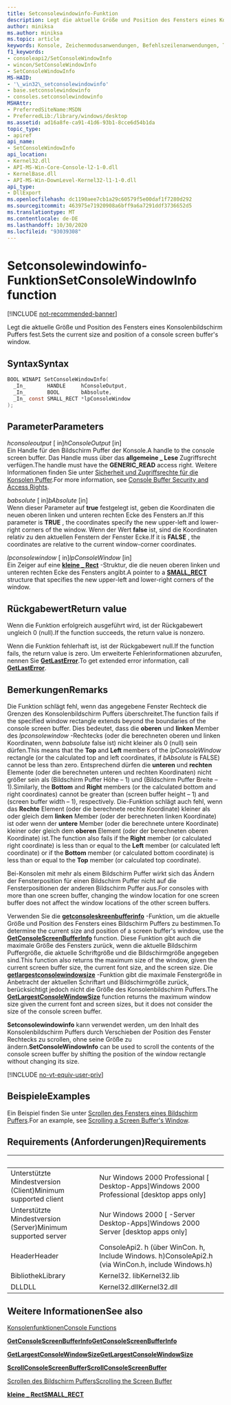 ```yaml
---
title: Setconsolewindowinfo-Funktion
description: Legt die aktuelle Größe und Position des Fensters eines Konsolenbildschirm Puffers fest.
author: miniksa
ms.author: miniksa
ms.topic: article
keywords: Konsole, Zeichenmodusanwendungen, Befehlszeilenanwendungen, Terminalanwendungen, Konsolen-API
f1_keywords:
- consoleapi2/SetConsoleWindowInfo
- wincon/SetConsoleWindowInfo
- SetConsoleWindowInfo
MS-HAID:
- '\_win32\_setconsolewindowinfo'
- base.setconsolewindowinfo
- consoles.setconsolewindowinfo
MSHAttr:
- PreferredSiteName:MSDN
- PreferredLib:/library/windows/desktop
ms.assetid: ad16a8fe-ca91-41d6-93b1-8cce6d54b1da
topic_type:
- apiref
api_name:
- SetConsoleWindowInfo
api_location:
- Kernel32.dll
- API-MS-Win-Core-Console-l2-1-0.dll
- KernelBase.dll
- API-MS-Win-DownLevel-Kernel32-l1-1-0.dll
api_type:
- DllExport
ms.openlocfilehash: dc1190aee7cb1a29c60579f5e00daf1f7280d292
ms.sourcegitcommit: 463975e71920908a6bff9a6a7291ddf3736652d5
ms.translationtype: MT
ms.contentlocale: de-DE
ms.lasthandoff: 10/30/2020
ms.locfileid: "93039308"
---
```

# <a name="setconsolewindowinfo-function"></a><span data-ttu-id="7ee9f-104">Setconsolewindowinfo-Funktion</span><span class="sxs-lookup"><span data-stu-id="7ee9f-104">SetConsoleWindowInfo function</span></span>

[!INCLUDE [not-recommended-banner](./includes/not-recommended-banner.md)]

<span data-ttu-id="7ee9f-105">Legt die aktuelle Größe und Position des Fensters eines Konsolenbildschirm Puffers fest.</span><span class="sxs-lookup"><span data-stu-id="7ee9f-105">Sets the current size and position of a console screen buffer's window.</span></span>

## <a name="syntax"></a><span data-ttu-id="7ee9f-106">Syntax</span><span class="sxs-lookup"><span data-stu-id="7ee9f-106">Syntax</span></span>

```C
BOOL WINAPI SetConsoleWindowInfo(
  _In_       HANDLE     hConsoleOutput,
  _In_       BOOL       bAbsolute,
  _In_ const SMALL_RECT *lpConsoleWindow
);
```

## <a name="parameters"></a><span data-ttu-id="7ee9f-107">Parameter</span><span class="sxs-lookup"><span data-stu-id="7ee9f-107">Parameters</span></span>

<span data-ttu-id="7ee9f-108">*hconsoleoutput* \[ in\]</span><span class="sxs-lookup"><span data-stu-id="7ee9f-108">*hConsoleOutput* \[in\]</span></span>  
<span data-ttu-id="7ee9f-109">Ein Handle für den Bildschirm Puffer der Konsole.</span><span class="sxs-lookup"><span data-stu-id="7ee9f-109">A handle to the console screen buffer.</span></span> <span data-ttu-id="7ee9f-110">Das Handle muss über das **allgemeine \_ Lese** Zugriffsrecht verfügen.</span><span class="sxs-lookup"><span data-stu-id="7ee9f-110">The handle must have the **GENERIC\_READ** access right.</span></span> <span data-ttu-id="7ee9f-111">Weitere Informationen finden Sie unter [Sicherheit und Zugriffsrechte für die Konsolen Puffer](console-buffer-security-and-access-rights.md).</span><span class="sxs-lookup"><span data-stu-id="7ee9f-111">For more information, see [Console Buffer Security and Access Rights](console-buffer-security-and-access-rights.md).</span></span>

<span data-ttu-id="7ee9f-112">*babsolute* \[ in\]</span><span class="sxs-lookup"><span data-stu-id="7ee9f-112">*bAbsolute* \[in\]</span></span>  
<span data-ttu-id="7ee9f-113">Wenn dieser Parameter auf **true** festgelegt ist, geben die Koordinaten die neuen oberen linken und unteren rechten Ecke des Fensters an.</span><span class="sxs-lookup"><span data-stu-id="7ee9f-113">If this parameter is **TRUE** , the coordinates specify the new upper-left and lower-right corners of the window.</span></span> <span data-ttu-id="7ee9f-114">Wenn der Wert **false** ist, sind die Koordinaten relativ zu den aktuellen Fenstern der Fenster Ecke.</span><span class="sxs-lookup"><span data-stu-id="7ee9f-114">If it is **FALSE** , the coordinates are relative to the current window-corner coordinates.</span></span>

<span data-ttu-id="7ee9f-115">*lpconsolewindow* \[ in\]</span><span class="sxs-lookup"><span data-stu-id="7ee9f-115">*lpConsoleWindow* \[in\]</span></span>  
<span data-ttu-id="7ee9f-116">Ein Zeiger auf eine [**kleine \_ Rect**](small-rect-str.md) -Struktur, die die neuen oberen linken und unteren rechten Ecke des Fensters angibt.</span><span class="sxs-lookup"><span data-stu-id="7ee9f-116">A pointer to a [**SMALL\_RECT**](small-rect-str.md) structure that specifies the new upper-left and lower-right corners of the window.</span></span>

## <a name="return-value"></a><span data-ttu-id="7ee9f-117">Rückgabewert</span><span class="sxs-lookup"><span data-stu-id="7ee9f-117">Return value</span></span>

<span data-ttu-id="7ee9f-118">Wenn die Funktion erfolgreich ausgeführt wird, ist der Rückgabewert ungleich 0 (null).</span><span class="sxs-lookup"><span data-stu-id="7ee9f-118">If the function succeeds, the return value is nonzero.</span></span>

<span data-ttu-id="7ee9f-119">Wenn die Funktion fehlerhaft ist, ist der Rückgabewert null.</span><span class="sxs-lookup"><span data-stu-id="7ee9f-119">If the function fails, the return value is zero.</span></span> <span data-ttu-id="7ee9f-120">Um erweiterte Fehlerinformationen abzurufen, nennen Sie [**GetLastError**](https://msdn.microsoft.com/library/windows/desktop/ms679360).</span><span class="sxs-lookup"><span data-stu-id="7ee9f-120">To get extended error information, call [**GetLastError**](https://msdn.microsoft.com/library/windows/desktop/ms679360).</span></span>

## <a name="remarks"></a><span data-ttu-id="7ee9f-121">Bemerkungen</span><span class="sxs-lookup"><span data-stu-id="7ee9f-121">Remarks</span></span>

<span data-ttu-id="7ee9f-122">Die Funktion schlägt fehl, wenn das angegebene Fenster Rechteck die Grenzen des Konsolenbildschirm Puffers überschreitet.</span><span class="sxs-lookup"><span data-stu-id="7ee9f-122">The function fails if the specified window rectangle extends beyond the boundaries of the console screen buffer.</span></span> <span data-ttu-id="7ee9f-123">Dies bedeutet, dass die **oberen** und **linken** Member des *lpconsolewindow* -Rechtecks (oder die berechneten oberen und linken Koordinaten, wenn *babsolute* false ist) nicht kleiner als 0 (null) sein dürfen.</span><span class="sxs-lookup"><span data-stu-id="7ee9f-123">This means that the **Top** and **Left** members of the *lpConsoleWindow* rectangle (or the calculated top and left coordinates, if *bAbsolute* is FALSE) cannot be less than zero.</span></span> <span data-ttu-id="7ee9f-124">Entsprechend dürfen die **unteren** und **rechten** Elemente (oder die berechneten unteren und rechten Koordinaten) nicht größer sein als (Bildschirm Puffer Höhe – 1) und (Bildschirm Puffer Breite – 1).</span><span class="sxs-lookup"><span data-stu-id="7ee9f-124">Similarly, the **Bottom** and **Right** members (or the calculated bottom and right coordinates) cannot be greater than (screen buffer height – 1) and (screen buffer width – 1), respectively.</span></span> <span data-ttu-id="7ee9f-125">Die-Funktion schlägt auch fehl, wenn das **Rechte** Element (oder die berechnete rechte Koordinate) kleiner als oder gleich dem **linken** Member (oder der berechneten linken Koordinate) ist oder wenn der **untere** Member (oder die berechnete untere Koordinate) kleiner oder gleich dem **oberen** Element (oder der berechneten oberen Koordinate) ist.</span><span class="sxs-lookup"><span data-stu-id="7ee9f-125">The function also fails if the **Right** member (or calculated right coordinate) is less than or equal to the **Left** member (or calculated left coordinate) or if the **Bottom** member (or calculated bottom coordinate) is less than or equal to the **Top** member (or calculated top coordinate).</span></span>

<span data-ttu-id="7ee9f-126">Bei-Konsolen mit mehr als einem Bildschirm Puffer wirkt sich das Ändern der Fensterposition für einen Bildschirm Puffer nicht auf die Fensterpositionen der anderen Bildschirm Puffer aus.</span><span class="sxs-lookup"><span data-stu-id="7ee9f-126">For consoles with more than one screen buffer, changing the window location for one screen buffer does not affect the window locations of the other screen buffers.</span></span>

<span data-ttu-id="7ee9f-127">Verwenden Sie die [**getconsoleskreenbufferinfo**](getconsolescreenbufferinfo.md) -Funktion, um die aktuelle Größe und Position des Fensters eines Bildschirm Puffers zu bestimmen.</span><span class="sxs-lookup"><span data-stu-id="7ee9f-127">To determine the current size and position of a screen buffer's window, use the [**GetConsoleScreenBufferInfo**](getconsolescreenbufferinfo.md) function.</span></span> <span data-ttu-id="7ee9f-128">Diese Funktion gibt auch die maximale Größe des Fensters zurück, wenn die aktuelle Bildschirm Puffergröße, die aktuelle Schriftgröße und die Bildschirmgröße angegeben sind.</span><span class="sxs-lookup"><span data-stu-id="7ee9f-128">This function also returns the maximum size of the window, given the current screen buffer size, the current font size, and the screen size.</span></span> <span data-ttu-id="7ee9f-129">Die [**getlargestconsolewindowsize**](getlargestconsolewindowsize.md) -Funktion gibt die maximale Fenstergröße in Anbetracht der aktuellen Schriftart und Bildschirmgröße zurück, berücksichtigt jedoch nicht die Größe des Konsolenbildschirm Puffers.</span><span class="sxs-lookup"><span data-stu-id="7ee9f-129">The [**GetLargestConsoleWindowSize**](getlargestconsolewindowsize.md) function returns the maximum window size given the current font and screen sizes, but it does not consider the size of the console screen buffer.</span></span>

<span data-ttu-id="7ee9f-130">**Setconsolewindowinfo** kann verwendet werden, um den Inhalt des Konsolenbildschirm Puffers durch Verschieben der Position des Fenster Rechtecks zu scrollen, ohne seine Größe zu ändern.</span><span class="sxs-lookup"><span data-stu-id="7ee9f-130">**SetConsoleWindowInfo** can be used to scroll the contents of the console screen buffer by shifting the position of the window rectangle without changing its size.</span></span>

[!INCLUDE [no-vt-equiv-user-priv](./includes/no-vt-equiv-user-priv.md)]

## <a name="examples"></a><span data-ttu-id="7ee9f-131">Beispiele</span><span class="sxs-lookup"><span data-stu-id="7ee9f-131">Examples</span></span>

<span data-ttu-id="7ee9f-132">Ein Beispiel finden Sie unter [Scrollen des Fensters eines Bildschirm Puffers](scrolling-a-screen-buffer-s-window.md).</span><span class="sxs-lookup"><span data-stu-id="7ee9f-132">For an example, see [Scrolling a Screen Buffer's Window](scrolling-a-screen-buffer-s-window.md).</span></span>

## <a name="requirements"></a><span data-ttu-id="7ee9f-133">Requirements (Anforderungen)</span><span class="sxs-lookup"><span data-stu-id="7ee9f-133">Requirements</span></span>

| &nbsp; | &nbsp; |
|-|-|
| <span data-ttu-id="7ee9f-134">Unterstützte Mindestversion (Client)</span><span class="sxs-lookup"><span data-stu-id="7ee9f-134">Minimum supported client</span></span> | <span data-ttu-id="7ee9f-135">Nur Windows 2000 Professional \[ Desktop-Apps\]</span><span class="sxs-lookup"><span data-stu-id="7ee9f-135">Windows 2000 Professional \[desktop apps only\]</span></span> |
| <span data-ttu-id="7ee9f-136">Unterstützte Mindestversion (Server)</span><span class="sxs-lookup"><span data-stu-id="7ee9f-136">Minimum supported server</span></span> | <span data-ttu-id="7ee9f-137">Nur Windows 2000 \[ -Server Desktop-Apps\]</span><span class="sxs-lookup"><span data-stu-id="7ee9f-137">Windows 2000 Server \[desktop apps only\]</span></span> |
| <span data-ttu-id="7ee9f-138">Header</span><span class="sxs-lookup"><span data-stu-id="7ee9f-138">Header</span></span> | <span data-ttu-id="7ee9f-139">ConsoleApi2. h (über WinCon. h, Include Windows. h)</span><span class="sxs-lookup"><span data-stu-id="7ee9f-139">ConsoleApi2.h (via WinCon.h, include Windows.h)</span></span> |
| <span data-ttu-id="7ee9f-140">Bibliothek</span><span class="sxs-lookup"><span data-stu-id="7ee9f-140">Library</span></span> | <span data-ttu-id="7ee9f-141">Kernel32. lib</span><span class="sxs-lookup"><span data-stu-id="7ee9f-141">Kernel32.lib</span></span> |
| <span data-ttu-id="7ee9f-142">DLL</span><span class="sxs-lookup"><span data-stu-id="7ee9f-142">DLL</span></span> | <span data-ttu-id="7ee9f-143">Kernel32.dll</span><span class="sxs-lookup"><span data-stu-id="7ee9f-143">Kernel32.dll</span></span> |

## <a name="see-also"></a><span data-ttu-id="7ee9f-144">Weitere Informationen</span><span class="sxs-lookup"><span data-stu-id="7ee9f-144">See also</span></span>

[<span data-ttu-id="7ee9f-145">Konsolenfunktionen</span><span class="sxs-lookup"><span data-stu-id="7ee9f-145">Console Functions</span></span>](console-functions.md)

[<span data-ttu-id="7ee9f-146">**GetConsoleScreenBufferInfo**</span><span class="sxs-lookup"><span data-stu-id="7ee9f-146">**GetConsoleScreenBufferInfo**</span></span>](getconsolescreenbufferinfo.md)

[<span data-ttu-id="7ee9f-147">**GetLargestConsoleWindowSize**</span><span class="sxs-lookup"><span data-stu-id="7ee9f-147">**GetLargestConsoleWindowSize**</span></span>](getlargestconsolewindowsize.md)

[<span data-ttu-id="7ee9f-148">**ScrollConsoleScreenBuffer**</span><span class="sxs-lookup"><span data-stu-id="7ee9f-148">**ScrollConsoleScreenBuffer**</span></span>](scrollconsolescreenbuffer.md)

[<span data-ttu-id="7ee9f-149">Scrollen des Bildschirm Puffers</span><span class="sxs-lookup"><span data-stu-id="7ee9f-149">Scrolling the Screen Buffer</span></span>](scrolling-the-screen-buffer.md)

[<span data-ttu-id="7ee9f-150">**kleine \_ Rect**</span><span class="sxs-lookup"><span data-stu-id="7ee9f-150">**SMALL\_RECT**</span></span>](small-rect-str.md)
